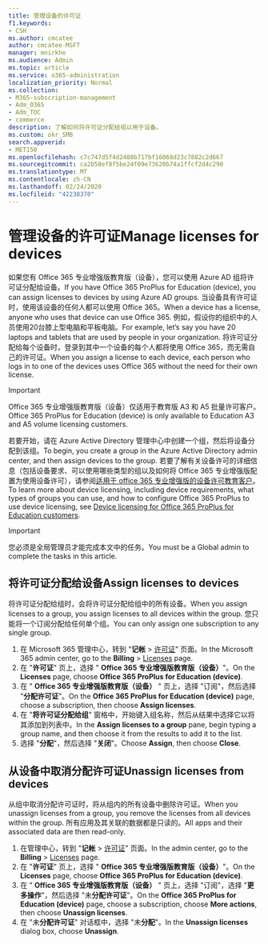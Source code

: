 ```yaml
---
title: 管理设备的许可证
f1.keywords:
- CSH
ms.author: cmcatee
author: cmcatee-MSFT
manager: mnirkhe
ms.audience: Admin
ms.topic: article
ms.service: o365-administration
localization_priority: Normal
ms.collection:
- M365-subscription-management
- Adm_O365
- Adm_TOC
- commerce
description: 了解如何将许可证分配给组以用于设备。
ms.custom: okr_SMB
search.appverid:
- MET150
ms.openlocfilehash: c7c747d5f4d2408b717bf16068d23c7882c2d667
ms.sourcegitcommit: ca2b58ef8f5be24f09e73620b74a1ffcf2d4c290
ms.translationtype: MT
ms.contentlocale: zh-CN
ms.lasthandoff: 02/24/2020
ms.locfileid: "42238370"
---
```

# <a name="manage-licenses-for-devices"></a><span data-ttu-id="e0779-103">管理设备的许可证</span><span class="sxs-lookup"><span data-stu-id="e0779-103">Manage licenses for devices</span></span>

<span data-ttu-id="e0779-104">如果您有 Office 365 专业增强版教育版（设备），您可以使用 Azure AD 组将许可证分配给设备。</span><span class="sxs-lookup"><span data-stu-id="e0779-104">If you have Office 365 ProPlus for Education (device), you can assign licenses to devices by using Azure AD groups.</span></span> <span data-ttu-id="e0779-105">当设备具有许可证时，使用该设备的任何人都可以使用 Office 365。</span><span class="sxs-lookup"><span data-stu-id="e0779-105">When a device has a license, anyone who uses that device can use Office 365.</span></span> <span data-ttu-id="e0779-106">例如，假设你的组织中的人员使用20台膝上型电脑和平板电脑。</span><span class="sxs-lookup"><span data-stu-id="e0779-106">For example, let’s say you have 20 laptops and tablets that are used by people in your organization.</span></span> <span data-ttu-id="e0779-107">将许可证分配给每个设备时，登录到其中一个设备的每个人都将使用 Office 365，而无需自己的许可证。</span><span class="sxs-lookup"><span data-stu-id="e0779-107">When you assign a license to each device, each person who logs in to one of the devices uses Office 365 without the need for their own license.</span></span>

> [!IMPORTANT]
> <span data-ttu-id="e0779-108">Office 365 专业增强版教育版（设备）仅适用于教育版 A3 和 A5 批量许可客户。</span><span class="sxs-lookup"><span data-stu-id="e0779-108">Office 365 ProPlus for Education (device) is only available to Education A3 and A5 volume licensing customers.</span></span>

<span data-ttu-id="e0779-109">若要开始，请在 Azure Active Directory 管理中心中创建一个组，然后将设备分配到该组。</span><span class="sxs-lookup"><span data-stu-id="e0779-109">To begin, you create a group in the Azure Active Directory admin center, and then assign devices to the group.</span></span> <span data-ttu-id="e0779-110">若要了解有关设备许可的详细信息（包括设备要求、可以使用哪些类型的组以及如何将 Office 365 专业增强版配置为使用设备许可），请参阅[适用于 office 365 专业增强版的设备许可教育客户](https://go.microsoft.com/fwlink/p/?linkid=2094216)。</span><span class="sxs-lookup"><span data-stu-id="e0779-110">To learn more about device licensing, including device requirements, what types of groups you can use, and how to configure Office 365 ProPlus to use device licensing, see [Device licensing for Office 365 ProPlus for Education customers](https://go.microsoft.com/fwlink/p/?linkid=2094216).</span></span>

> [!IMPORTANT]
> <span data-ttu-id="e0779-111">您必须是全局管理员才能完成本文中的任务。</span><span class="sxs-lookup"><span data-stu-id="e0779-111">You must be a Global admin to complete the tasks in this article.</span></span>

## <a name="assign-licenses-to-devices"></a><span data-ttu-id="e0779-112">将许可证分配给设备</span><span class="sxs-lookup"><span data-stu-id="e0779-112">Assign licenses to devices</span></span>

<span data-ttu-id="e0779-113">将许可证分配给组时，会将许可证分配给组中的所有设备。</span><span class="sxs-lookup"><span data-stu-id="e0779-113">When you assign licenses to a group, you assign licenses to all devices within the group.</span></span> <span data-ttu-id="e0779-114">您只能将一个订阅分配给任何单个组。</span><span class="sxs-lookup"><span data-stu-id="e0779-114">You can only assign one subscription to any single group.</span></span>

1. <span data-ttu-id="e0779-115">在 Microsoft 365 管理中心，转到 "**记帐** > <a href="https://go.microsoft.com/fwlink/p/?linkid=842264" target="_blank">许可证</a>" 页面。</span><span class="sxs-lookup"><span data-stu-id="e0779-115">In the Microsoft 365 admin center, go to the **Billing** > <a href="https://go.microsoft.com/fwlink/p/?linkid=842264" target="_blank">Licenses</a> page.</span></span>
2. <span data-ttu-id="e0779-116">在 "**许可证**" 页上，选择 " **Office 365 专业增强版教育版（设备）**"。</span><span class="sxs-lookup"><span data-stu-id="e0779-116">On the **Licenses** page, choose **Office 365 ProPlus for Education (device)**.</span></span>
3. <span data-ttu-id="e0779-117">在 " **Office 365 专业增强版教育版（设备）** " 页上，选择 "订阅"，然后选择 "**分配许可证**"。</span><span class="sxs-lookup"><span data-stu-id="e0779-117">On the **Office 365 ProPlus for Education (device)** page, choose a subscription, then choose **Assign licenses**.</span></span>
4. <span data-ttu-id="e0779-118">在 "**将许可证分配给组**" 窗格中，开始键入组名称，然后从结果中选择它以将其添加到列表中。</span><span class="sxs-lookup"><span data-stu-id="e0779-118">In the **Assign licenses to a group** pane, begin typing a group name, and then choose it from the results to add it to the list.</span></span>
6. <span data-ttu-id="e0779-119">选择 "**分配**"，然后选择 "**关闭**"。</span><span class="sxs-lookup"><span data-stu-id="e0779-119">Choose **Assign**, then choose **Close**.</span></span>

## <a name="unassign-licenses-from-devices"></a><span data-ttu-id="e0779-120">从设备中取消分配许可证</span><span class="sxs-lookup"><span data-stu-id="e0779-120">Unassign licenses from devices</span></span>

<span data-ttu-id="e0779-121">从组中取消分配许可证时，将从组内的所有设备中删除许可证。</span><span class="sxs-lookup"><span data-stu-id="e0779-121">When you unassign licenses from a group, you remove the licenses from all devices within the group.</span></span> <span data-ttu-id="e0779-122">所有应用及其关联的数据都是只读的。</span><span class="sxs-lookup"><span data-stu-id="e0779-122">All apps and their associated data are then read-only.</span></span>

1. <span data-ttu-id="e0779-123">在管理中心，转到 "**记帐** > <a href="https://go.microsoft.com/fwlink/p/?linkid=842264" target="_blank">许可证</a>" 页面。</span><span class="sxs-lookup"><span data-stu-id="e0779-123">In the admin center, go to the **Billing** > <a href="https://go.microsoft.com/fwlink/p/?linkid=842264" target="_blank">Licenses</a> page.</span></span>
2. <span data-ttu-id="e0779-124">在 "**许可证**" 页上，选择 " **Office 365 专业增强版教育版（设备）**"。</span><span class="sxs-lookup"><span data-stu-id="e0779-124">On the **Licenses** page, choose **Office 365 ProPlus for Education (device)**.</span></span>
3. <span data-ttu-id="e0779-125">在 " **Office 365 专业增强版教育版（设备）** " 页上，选择 "订阅"，选择 "**更多操作**"，然后选择 "未**分配许可证**"。</span><span class="sxs-lookup"><span data-stu-id="e0779-125">On the **Office 365 ProPlus for Education (device)** page, choose a subscription, choose **More actions**, then choose **Unassign licenses**.</span></span>
5. <span data-ttu-id="e0779-126">在 "未**分配许可证**" 对话框中，选择 "未**分配**"。</span><span class="sxs-lookup"><span data-stu-id="e0779-126">In the **Unassign licenses** dialog box, choose **Unassign**.</span></span>